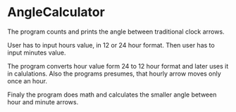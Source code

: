 # AngleCalculator

The program counts and prints the angle between traditional clock arrows. 

User has to input hours value, in 12 or 24 hour format.
Then user has to input minutes value. 

The program converts hour value form 24 to 12 hour format and later uses it in calulations.
Also the programs presumes, that hourly arrow moves only once an hour.

Finaly the program does math and calculates the smaller angle between hour and minute arrows.
